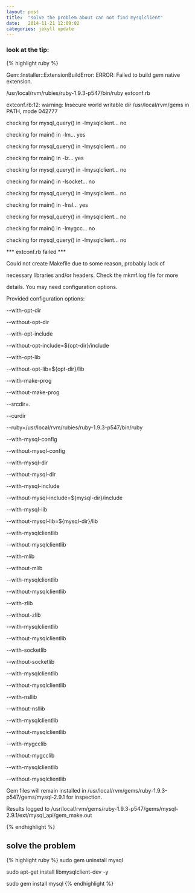 ```yaml
---
layout: post
title:  "solve the problem about can not find mysqlclient"
date:   2014-11-21 12:09:02
categories: jekyll update
---
```


### look at the tip: ###

{% highlight ruby %}

Gem::Installer::ExtensionBuildError: ERROR: Failed to build gem native extension.

/usr/local/rvm/rubies/ruby-1.9.3-p547/bin/ruby extconf.rb

extconf.rb:12: warning: Insecure world writable dir /usr/local/rvm/gems in PATH, mode 042777

checking for mysql_query() in -lmysqlclient... no

checking for main() in -lm... yes

checking for mysql_query() in -lmysqlclient... no

checking for main() in -lz... yes

checking for mysql_query() in -lmysqlclient... no

checking for main() in -lsocket... no

checking for mysql_query() in -lmysqlclient... no

checking for main() in -lnsl... yes

checking for mysql_query() in -lmysqlclient... no

checking for main() in -lmygcc... no

checking for mysql_query() in -lmysqlclient... no

*** extconf.rb failed ***

Could not create Makefile due to some reason, probably lack of

necessary libraries and/or headers.  Check the mkmf.log file for more

details.  You may need configuration options.

Provided configuration options:

--with-opt-dir

--without-opt-dir

--with-opt-include

--without-opt-include=${opt-dir}/include

--with-opt-lib

--without-opt-lib=${opt-dir}/lib

--with-make-prog

--without-make-prog

--srcdir=.

--curdir

--ruby=/usr/local/rvm/rubies/ruby-1.9.3-p547/bin/ruby

--with-mysql-config

--without-mysql-config

--with-mysql-dir

--without-mysql-dir

--with-mysql-include

--without-mysql-include=${mysql-dir}/include

--with-mysql-lib

--without-mysql-lib=${mysql-dir}/lib

--with-mysqlclientlib

--without-mysqlclientlib

--with-mlib

--without-mlib

--with-mysqlclientlib

--without-mysqlclientlib

--with-zlib

--without-zlib

--with-mysqlclientlib

--without-mysqlclientlib

--with-socketlib

--without-socketlib

--with-mysqlclientlib

--without-mysqlclientlib

--with-nsllib

--without-nsllib

--with-mysqlclientlib

--without-mysqlclientlib

--with-mygcclib

--without-mygcclib

--with-mysqlclientlib

--without-mysqlclientlib

Gem files will remain installed in /usr/local/rvm/gems/ruby-1.9.3-p547/gems/mysql-2.9.1 for inspection.

Results logged to /usr/local/rvm/gems/ruby-1.9.3-p547/gems/mysql-2.9.1/ext/mysql_api/gem_make.out

{% endhighlight %}

## solve the problem ##

{% highlight ruby %}
sudo gem uninstall mysql

sudo apt-get install libmysqlclient-dev -y

sudo gem install mysql
{% endhighlight %}

